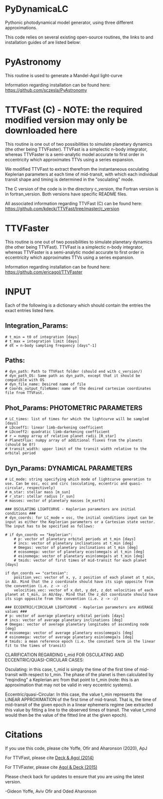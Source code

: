 # PyDynamicaLC
Pythonic photodynamical model generator, using three different approximations.

This code relies on several existing open-source routines, the links to and installation guides of are listed below:

PyAstronomy
=======

This routine is used to generate a Mandel-Agol light-curve

Information regarding installation can be found here: https://github.com/sczesla/PyAstronomy


TTVFast (C) - NOTE: the required modified version may only be downloaded here 
=======

This routine is one out of two possibilities to simulate planetary dynamics (the other being TTVFaster). TTVFast is a simplectic n-body integrator, whereas TTVFaster is a semi-analytic model accurate to first order in eccentricity which approximates TTVs using a series expansion.

We modified TTVFast to extract therefrom the instantaneous osculating Keplerian parameters at each time of mid-transit, with which each individual transit shape and timing is determined in the "osculating" mode.

The C version of the code is in the directory c_version, the Fortran version is in fortran_version. Both versions have specific README files.

All associated information regarding TTVFast (C) can be found here: https://github.com/kdeck/TTVFast/tree/master/c_version

TTVFaster
=======

This routine is one out of two possibilities to simulate planetary dynamics (the other being TTVFast). TTVFast is a simplectic n-body integrator, whereas TTVFaster is a semi-analytic model accurate to first order in eccentricity which approximates TTVs using a series expansion.

Information regarding installation can be found here: https://github.com/ericagol/TTVFaster

INPUT
===

Each of the following is a dictionary which should contain the entries the exact entries listed here.

## Integration_Params:
    # t_min = t0 of integration [days]
    # t_max = integration limit [days]
    # dt = n-body sampling frequency [days^-1]

## Paths:
    # dyn_path: Path to TTVFast folder (should end with c_version/)
    # dyn_path_OS: Same path as dyn_path, except that it should be compatible with OS
    # dyn_file_name: Desired name of file
    # Coords_output_fileName: name of the desired cartesian coordinates file from TTVFast.

## Phot_Params: PHOTOMETRIC PARAMETERS
    # LC_times: list of times for which the lightcurve will be sampled [days]
    # LDcoeff1: linear limb-darkening coefficient
    # LDcoeff2: quadratic limb-darkening coefficient
    # r = numpy array of relative planet radii [R_star]
    # PlanetFlux: numpy array of additional fluxes from the planets (should be 0?)
    # transit_width: upper limit of the transit width relative to the orbital period

## Dyn_Params: DYNAMICAL PARAMETERS
    # LC_mode: string specifying which mode of lightcurve generation to use. Can be osc, ecc and circ (osculating, eccentric and quasi-circular, respectively)
    # m_star: stellar mass [m_sun]
    # r_star: stellar radius [r_sun]
    # masses: vector of planetary masses [m_earth]

    ### OSCULATING LIGHTCURVE - Keplerian parameters are initial conditions ###
    # dyn_coords: for LC_mode = osc, the initial conditions input can be input as either the Keplerian parameters or a Cartesian state vector. The input has to be specified as follows:
    
    # if dyn_coords == "keplerian":
        # p: vector of planetary orbital periods at t_min [days]
        # incs: vector of planetary inclinations at t_min [deg]
        # Omegas: vector of planetary inclinations at t_min [deg]
        # ecosomega: vector of planetary ecos(omega)s at t_min [deg]
        # esinomega: vector of planetary esin(omega)s at t_min [deg]
        # tmids: vector of first times of mid-transit for each planet [days]
        
    if dyn_coords == "cartesian":
        position_vec: vector of x, y, z position of each planet at t_min, in AU. Mind that the z coordinate should have its sign opposite from the convention (i.e. z -> -z)
        velocities_vec: vector of x_dot, y_dot, z_dot velocities of each planet at t_min, in AU/day. Mind that the z_dot coordinate should have its sign opposite from the convention (i.e. z -> -z)

    ### ECCENTRIC/CIRCULAR LIGHTCURVE - Keplerian parameters are AVERAGE values ###
    # p: vector of average planetary orbital periods [days]
    # incs: vector of average planetary inclinations [deg]
    # Omegas: vector of average planetary longitudes of ascending node [deg]
    # ecosomega: vector of average planetary ecos(omega)s [deg]
    # esinomega: vector of average planetary esin(omega)s [deg]
    # tmids: a mean reference epoch (i.e. the constant term in the linear fit to the times of transit)
    
 CLARIFICATION REGARDING t_mid FOR OSCULATING AND ECCENTRIC/QUASI-CIRCULAR CASES:
 
 Osculating: in this case, t_mid is simply the time of the first time of mid-transit with respect to t_min. The phase of the planet is then calculated by "reqinding" a Keplerian arc from that point to t_min (note: this is an approximation that may not be valid in very eccentric systems).
 
 Eccentric/quasi-Circular: In this case, the value t_min represents the LINEAR APPROXIMATION of the first time of mid-transit. That is, the time of mid-transit of the given epoch in a linear ephemeris regime (we extracted this value by fitting a line to the observed times of transit. The value t_mind would then be the value of the fitted line at the given epoch).

Citations
=======

If you use this code, please cite Yoffe, Ofir and Aharonson (2020), ApJ 

For TTVFast, please cite [Deck &amp; Agol (2014)](https://iopscience.iop.org/article/10.1088/0004-637X/787/2/132/pdf)

For TTVFaster, please cite [Agol &amp; Deck (2015)](http://arxiv.org/abs/1509.01623)

Please check back for updates to ensure that you are using the latest version.

-Gideon Yoffe, Aviv Ofir and Oded Aharonson
